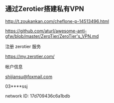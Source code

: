 



## 通过Zerotier搭建私有VPN

http://t.zoukankan.com/cheflone-p-14513496.html

https://github.com/aturl/awesome-anti-gfw/blob/master/ZeroTier/ZeroTier's_VPN.md



注册 zerotier 服务

https://my.zerotier.com/ 



帐户信息

shijiansu@foxmail.com

03****ssj



network ID: 17d709436c6a1bdb











